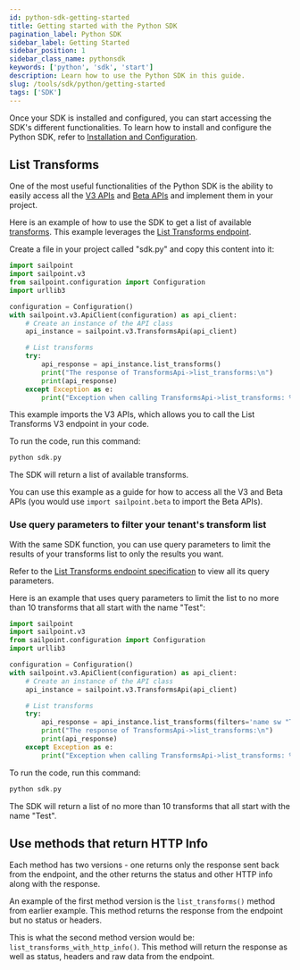 ```yaml
---
id: python-sdk-getting-started
title: Getting started with the Python SDK
pagination_label: Python SDK
sidebar_label: Getting Started
sidebar_position: 1
sidebar_class_name: pythonsdk
keywords: ['python', 'sdk', 'start']
description: Learn how to use the Python SDK in this guide.
slug: /tools/sdk/python/getting-started
tags: ['SDK']
---
```


Once your SDK is installed and configured, you can start accessing the SDK's different functionalities. To learn how to install and configure the Python SDK, refer to [Installation and Configuration](./index.mdx).

## List Transforms

One of the most useful functionalities of the Python SDK is the ability to easily access all the [V3 APIs](/docs/api/v3) and [Beta APIs](/docs/api/beta) and implement them in your project. 

Here is an example of how to use the SDK to get a list of available [transforms](/docs/extensibility/transforms). This example leverages the [List Transforms endpoint](/docs/api/v3/list-transforms). 

Create a file in your project called "sdk.py" and copy this content into it:

```python
import sailpoint
import sailpoint.v3
from sailpoint.configuration import Configuration
import urllib3

configuration = Configuration()
with sailpoint.v3.ApiClient(configuration) as api_client:
    # Create an instance of the API class
    api_instance = sailpoint.v3.TransformsApi(api_client)

    # List transforms
    try:
        api_response = api_instance.list_transforms()
        print("The response of TransformsApi->list_transforms:\n")
        print(api_response)
    except Exception as e:
        print("Exception when calling TransformsApi->list_transforms: %s\n" % e)
```

This example imports the V3 APIs, which allows you to call the List Transforms V3 endpoint in your code. 

To run the code, run this command:

```go
python sdk.py
```

The SDK will return a list of available transforms. 

You can use this example as a guide for how to access all the V3 and Beta APIs (you would use `import sailpoint.beta` to import the Beta APIs). 

### Use query parameters to filter your tenant's transform list

With the same SDK function, you can use query parameters to limit the results of your transforms list to only the results you want. 

Refer to the [List Transforms endpoint specification](/docs/api/v3/list-transforms) to view all its query parameters. 

Here is an example that uses query parameters to limit the list to no more than 10 transforms that all start with the name "Test": 

```python
import sailpoint
import sailpoint.v3
from sailpoint.configuration import Configuration
import urllib3

configuration = Configuration()
with sailpoint.v3.ApiClient(configuration) as api_client:
    # Create an instance of the API class
    api_instance = sailpoint.v3.TransformsApi(api_client)

    # List transforms
    try:
        api_response = api_instance.list_transforms(filters='name sw "Test"', limit=10)
        print("The response of TransformsApi->list_transforms:\n")
        print(api_response)
    except Exception as e:
        print("Exception when calling TransformsApi->list_transforms: %s\n" % e)
```

To run the code, run this command:

```go
python sdk.py
```

The SDK will return a list of no more than 10 transforms that all start with the name "Test". 

## Use methods that return HTTP Info

Each method has two versions - one returns only the response sent back from the endpoint, and the other returns the status and other HTTP info along with the response.

An example of the first method version is the `list_transforms()` method from earlier example. This method returns the response from the endpoint but no status or headers.

This is what the second method version would be: `list_transforms_with_http_info()`. This method will return the response as well as status, headers and raw data from the endpoint. 
